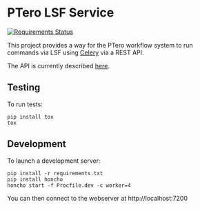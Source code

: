 # PTero LSF Service
[![Requirements Status](https://requires.io/github/genome/ptero-lsf/requirements.svg?branch=master)](https://requires.io/github/genome/ptero-lsf/requirements/?branch=master)

This project provides a way for the PTero workflow system to run commands via
LSF using [Celery](http://www.celeryproject.org/) via a REST API.

The API is currently described
[here](https://github.com/genome/ptero-apis/blob/master/lsf.md).


## Testing

To run tests:

    pip install tox
    tox


## Development

To launch a development server:

    pip install -r requirements.txt
    pip install honcho
    honcho start -f Procfile.dev -c worker=4

You can then connect to the webserver at http://localhost:7200
